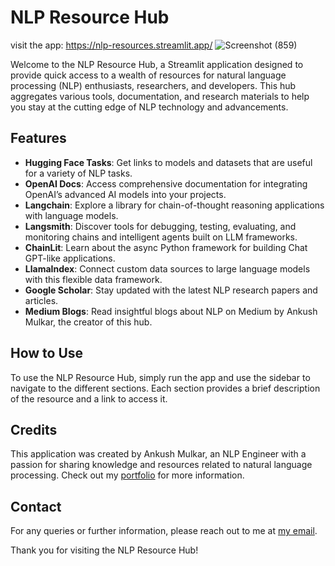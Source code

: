 # NLP Resource Hub
visit the app: https://nlp-resources.streamlit.app/
![Screenshot (859)](https://github.com/AnkushMulkar/NLP_Resources/assets/94743425/7f21bde1-5a5f-4b3c-84f8-e5d32d56a67f)


Welcome to the NLP Resource Hub, a Streamlit application designed to provide quick access to a wealth of resources for natural language processing (NLP) enthusiasts, researchers, and developers. This hub aggregates various tools, documentation, and research materials to help you stay at the cutting edge of NLP technology and advancements.

## Features

- **Hugging Face Tasks**: Get links to models and datasets that are useful for a variety of NLP tasks.
- **OpenAI Docs**: Access comprehensive documentation for integrating OpenAI’s advanced AI models into your projects.
- **Langchain**: Explore a library for chain-of-thought reasoning applications with language models.
- **Langsmith**: Discover tools for debugging, testing, evaluating, and monitoring chains and intelligent agents built on LLM frameworks.
- **ChainLit**: Learn about the async Python framework for building Chat GPT-like applications.
- **LlamaIndex**: Connect custom data sources to large language models with this flexible data framework.
- **Google Scholar**: Stay updated with the latest NLP research papers and articles.
- **Medium Blogs**: Read insightful blogs about NLP on Medium by Ankush Mulkar, the creator of this hub.

## How to Use

To use the NLP Resource Hub, simply run the app and use the sidebar to navigate to the different sections. Each section provides a brief description of the resource and a link to access it.

## Credits

This application was created by Ankush Mulkar, an NLP Engineer with a passion for sharing knowledge and resources related to natural language processing. Check out my [portfolio](https://ankushmulkar.github.io/Portfolio/) for more information.


## Contact

For any queries or further information, please reach out to me at [my email](mailto:ankushmulkar@gmail.com).

Thank you for visiting the NLP Resource Hub!

